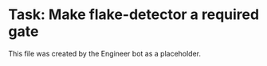 # Task: Make flake-detector a required gate
This file was created by the Engineer bot as a placeholder.
